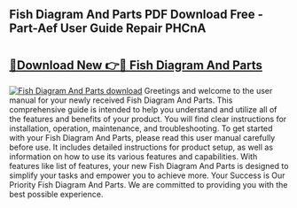 ## Fish Diagram And Parts PDF Download Free - Part-Aef User Guide Repair PHCnA

# <h2><a href="http://dfs8b5.blite.top/?on=Fish+Diagram+And+Parts">🔗Download New 👉🔴 Fish Diagram And Parts</a></h2>

[![Fish Diagram And Parts download](https://i.imgur.com/lujVjoI.png)](http://dfs8b5.blite.top/?on=Fish+Diagram+And+Parts)
Greetings and welcome to the user manual for your newly received Fish Diagram And Parts. This comprehensive guide is intended to help you understand and utilize all of the features and benefits of your product. You will find clear instructions for installation, operation, maintenance, and troubleshooting. To get started with your Fish Diagram And Parts, please read this user manual carefully before use. It includes detailed instructions for product setup, as well as information on how to use its various features and capabilities. With features like list of features, your new Fish Diagram And Parts is designed to simplify your tasks and empower you to achieve more. Your Success is Our Priority Fish Diagram And Parts. We are committed to providing you with the best possible experience.
